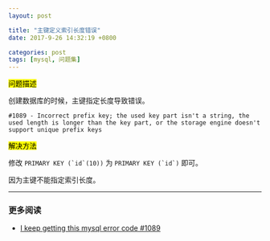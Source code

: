 ```yaml
---
layout: post

title: "主键定义索引长度错误"
date: 2017-9-26 14:32:19 +0800

categories: post
tags: [mysql, 问题集]
---
```


<mark>问题描述</mark>

创建数据库的时候，主键指定长度导致错误。

`
#1089 - Incorrect prefix key; the used key part isn't a string, the used length is longer than the key part, or the storage engine doesn't support unique prefix keys
`

<mark>解决方法</mark>

修改 ```PRIMARY KEY (`id`(10))``` 为 ```PRIMARY KEY (`id`)``` 即可。

因为主键不能指定索引长度。

---
### 更多阅读
- [I keep getting this mysql error code #1089](https://stackoverflow.com/questions/30406066/i-keep-getting-this-mysql-error-code-1089)
